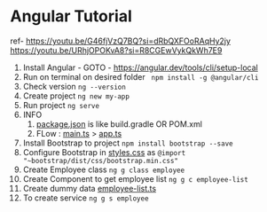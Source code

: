 # Angular Tutorial

ref-
https://youtu.be/G46fjVzQ7BQ?si=dRbQXFOoRAqHy2jy
https://youtu.be/URhjOPOKvA8?si=R8CGEwVykQkWh7E9

1. Install Angular  - GOTO - https://angular.dev/tools/cli/setup-local
2. Run on terminal on desired folder  ``` npm install -g @angular/cli```
3. Check version ```ng --version```
4. Create project ```ng new my-app```
5. Run project ```ng serve```
6. INFO
   1. [package.json](ems-angular-frontend/package.json) is like build.gradle OR POM.xml
   2. FLow : [main.ts](ems-angular-frontend/src/main.ts) > [app.ts](ems-angular-frontend/src/app/app.ts)
7. Install Bootstrap to project ``` npm install bootstrap --save ```
8. Configure Bootstrap in [styles.css](ems-angular-frontend/src/styles.css) as ```@import "~bootstrap/dist/css/bootstrap.min.css"```
9. Create Employee class ```ng g class employee```
10. Create Component to get employee list ```ng g c employee-list```
11. Create dummy data [employee-list.ts](ems-angular-frontend/src/app/employee-list/employee-list.ts)
12. To create service `ng g s employee`
